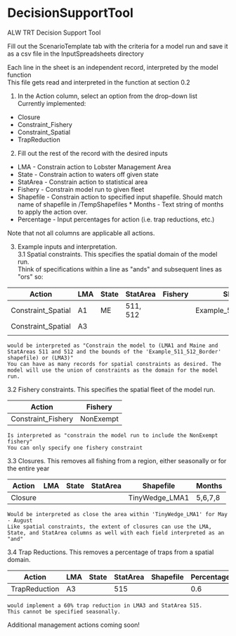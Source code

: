 # DecisionSupportTool
ALW TRT Decision Support Tool


Fill out the ScenarioTemplate tab with the criteria for a model run and save it as a csv file in the InputSpreadsheets directory								
								
Each line in the sheet is an independent record, interpreted by the model function								
This file gets read and interpreted in the function at section 0.2								
								
1. In the Action column, select an option from the drop-down list								
Currently implemented: 
*	Closure
*	Constraint_Fishery
*	Constraint_Spatial
*	TrapReduction
								
2. Fill out the rest of the record with the desired inputs								
*	LMA	- Constrain action to Lobster Management Area						
*	State	- Constrain action to waters off given state						
*	StatArea - Constrain action to statistical area						
*	Fishery - Constrain model run to given fleet						
*	Shapefile - Constrain action to specified input shapefile. Should match name of shapefile in /TempShapefiles	*	Months - Text string of months to apply the action over.						
*	Percentage - Input percentages for action (i.e. trap reductions, etc.)						

Note that not all columns are applicable all actions.							
								
3. Example inputs and interpretation.								
3.1 Spatial constraints. This specifies the spatial domain of the model run.								
	Think of specifications within a line as "ands" and subsequent lines as "ors" so:							
								
| Action             | LMA | State | StatArea | Fishery | Shapefile              |
|--------------------|-----|-------|----------|---------|------------------------|
| Constraint_Spatial | A1  | ME    | 511, 512 |         | Example_511_512_Border |
| Constraint_Spatial | A3  |       |          |         |                        |
|                    |     |       |          |         |                        |
								
	would be interpreted as "Constrain the model to (LMA1 and Maine and StatAreas 511 and 512 and the bounds of the 'Example_511_512_Border' shapefile) or (LMA3)"							
	You can have as many records for spatial constraints as desired. The model will use the union of constraints as the domain for the model run.							
								
3.2 Fishery constraints. This specifies the spatial fleet of the model run.								
								
| Action             | Fishery   |
|--------------------|-----------|
| Constraint_Fishery | NonExempt |
								
	Is interpreted as "constrain the model run to include the NonExempt fishery"							
	You can only specify one fishery constraint							
								
3.3 Closures. This removes all fishing from a region, either seasonally or for the entire year								

| Action  | LMA | State | StatArea | Shapefile      | Months  |
|---------|-----|-------|----------|----------------|---------|
| Closure |     |       |          | TinyWedge_LMA1 | 5,6,7,8 |
								
	Would be interpreted as close the area within 'TinyWedge_LMA1' for May - August							
	Like spatial constraints, the extent of closures can use the LMA, State, and StatArea columns as well with each field interpreted as an "and"							
								
3.4 Trap Reductions. This removes a percentage of traps from a spatial domain.								
								
| Action        | LMA | State | StatArea | Shapefile | Percentage |
|---------------|-----|-------|----------|-----------|------------|
| TrapReduction | A3  |       | 515      |           | 0.6        |

	would implement a 60% trap reduction in LMA3 and StatArea 515.							
	This cannot be specified seasonally.							
								
Additional management actions coming soon!								
